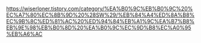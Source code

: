 https://wiserloner.tistory.com/category/%EA%B0%9C%EB%B0%9C%20%EC%A7%80%EC%8B%9D%20%28SW%29/%EB%84%A4%ED%8A%B8%EC%9B%8C%ED%81%AC%20%ED%94%84%EB%A1%9C%EA%B7%B8%EB%9E%98%EB%B0%8D%20%EA%B0%9C%EC%9D%B8%EC%A0%95%EB%A6%AC

